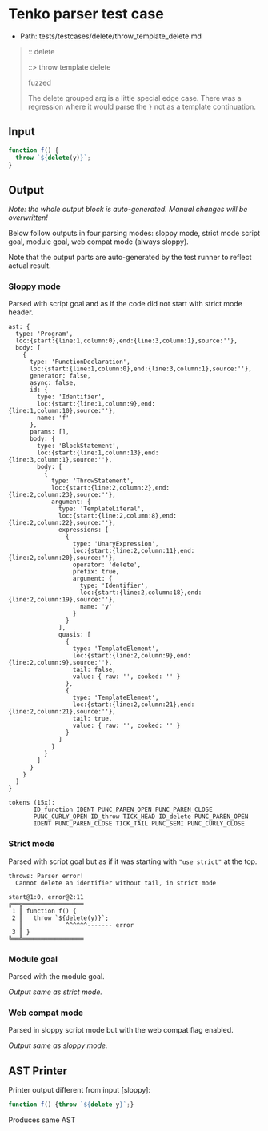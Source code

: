# Tenko parser test case

- Path: tests/testcases/delete/throw_template_delete.md

> :: delete
>
> ::> throw template delete
>
> fuzzed
>
> The delete grouped arg is a little special edge case. There was a regression where it would parse the `}` not as a template continuation.

## Input

`````js
function f() {
  throw `${delete(y)}`;
}
`````

## Output

_Note: the whole output block is auto-generated. Manual changes will be overwritten!_

Below follow outputs in four parsing modes: sloppy mode, strict mode script goal, module goal, web compat mode (always sloppy).

Note that the output parts are auto-generated by the test runner to reflect actual result.

### Sloppy mode

Parsed with script goal and as if the code did not start with strict mode header.

`````
ast: {
  type: 'Program',
  loc:{start:{line:1,column:0},end:{line:3,column:1},source:''},
  body: [
    {
      type: 'FunctionDeclaration',
      loc:{start:{line:1,column:0},end:{line:3,column:1},source:''},
      generator: false,
      async: false,
      id: {
        type: 'Identifier',
        loc:{start:{line:1,column:9},end:{line:1,column:10},source:''},
        name: 'f'
      },
      params: [],
      body: {
        type: 'BlockStatement',
        loc:{start:{line:1,column:13},end:{line:3,column:1},source:''},
        body: [
          {
            type: 'ThrowStatement',
            loc:{start:{line:2,column:2},end:{line:2,column:23},source:''},
            argument: {
              type: 'TemplateLiteral',
              loc:{start:{line:2,column:8},end:{line:2,column:22},source:''},
              expressions: [
                {
                  type: 'UnaryExpression',
                  loc:{start:{line:2,column:11},end:{line:2,column:20},source:''},
                  operator: 'delete',
                  prefix: true,
                  argument: {
                    type: 'Identifier',
                    loc:{start:{line:2,column:18},end:{line:2,column:19},source:''},
                    name: 'y'
                  }
                }
              ],
              quasis: [
                {
                  type: 'TemplateElement',
                  loc:{start:{line:2,column:9},end:{line:2,column:9},source:''},
                  tail: false,
                  value: { raw: '', cooked: '' }
                },
                {
                  type: 'TemplateElement',
                  loc:{start:{line:2,column:21},end:{line:2,column:21},source:''},
                  tail: true,
                  value: { raw: '', cooked: '' }
                }
              ]
            }
          }
        ]
      }
    }
  ]
}

tokens (15x):
       ID_function IDENT PUNC_PAREN_OPEN PUNC_PAREN_CLOSE
       PUNC_CURLY_OPEN ID_throw TICK_HEAD ID_delete PUNC_PAREN_OPEN
       IDENT PUNC_PAREN_CLOSE TICK_TAIL PUNC_SEMI PUNC_CURLY_CLOSE
`````

### Strict mode

Parsed with script goal but as if it was starting with `"use strict"` at the top.

`````
throws: Parser error!
  Cannot delete an identifier without tail, in strict mode

start@1:0, error@2:11
╔══╦═════════════════
 1 ║ function f() {
 2 ║   throw `${delete(y)}`;
   ║            ^^^^^^------- error
 3 ║ }
╚══╩═════════════════

`````


### Module goal

Parsed with the module goal.

_Output same as strict mode._

### Web compat mode

Parsed in sloppy script mode but with the web compat flag enabled.

_Output same as sloppy mode._

## AST Printer

Printer output different from input [sloppy]:

````js
function f() {throw `${delete y}`;}
````

Produces same AST
